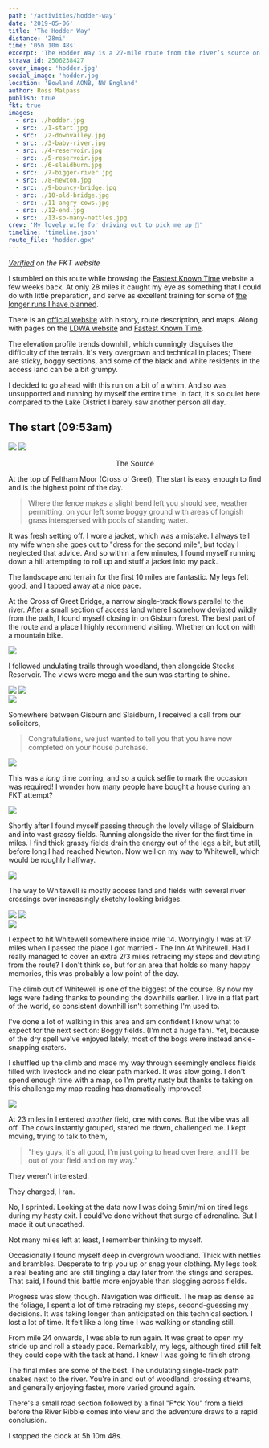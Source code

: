 ```yaml
---
path: '/activities/hodder-way'
date: '2019-05-06'
title: 'The Hodder Way'
distance: '28mi'
time: '05h 10m 48s'
excerpt: 'The Hodder Way is a 27-mile route from the river’s source on Access Land near the Cross of Greet to Hodder Foot, where it joins the River Ribble. From the boggy ground near the head on moorland, it passes through the attractive villages of Slaidburn, Newton, Dunsop Bridge, Whitewell, Bashall Eaves and Great Mitton. '
strava_id: 2506238427
cover_image: 'hodder.jpg'
social_image: 'hodder.jpg'
location: 'Bowland AONB, NW England'
author: Ross Malpass
publish: true
fkt: true
images:
  - src: ./hodder.jpg
  - src: ./1-start.jpg
  - src: ./2-downvalley.jpg
  - src: ./3-baby-river.jpg
  - src: ./4-reservoir.jpg
  - src: ./5-reservoir.jpg
  - src: ./6-slaidburn.jpg
  - src: ./7-bigger-river.jpg
  - src: ./8-newton.jpg
  - src: ./9-bouncy-bridge.jpg
  - src: ./10-old-bridge.jpg
  - src: ./11-angry-cows.jpg
  - src: ./12-end.jpg
  - src: ./13-so-many-nettles.jpg
crew: 'My lovely wife for driving out to pick me up 🥰'
timeline: 'timeline.json'
route_file: 'hodder.gpx'
---
```


*[Verified](https://fastestknowntime.com/route/hodder-way-uk) on the FKT website*

I stumbled on this route while browsing the [Fastest Known Time](https://fastestknowntime.com) website a few weeks back. At only 28 miles it caught my eye as something that I could do with little preparation, and serve as excellent training for some of [the longer runs I have planned](/#schedule).

There is an [official website](http://hodderway.co.uk) with history, route description, and maps. Along with pages on the [LDWA website](https://www.ldwa.org.uk/ldp/members/show_path.php?path_name=Hodder+Way) and [Fastest Known Time](https://fastestknowntime.com).

The elevation profile trends downhill, which cunningly disguises the difficulty of the terrain. It's very overgrown and technical in places; There are sticky, boggy sections, and some of the black and white residents in the access land can be a bit grumpy.

I decided to go ahead with this run on a bit of a whim. And so was unsupported and running by myself the entire time. In fact, it's so quiet here compared to the Lake District I barely saw another person all day.

## The start (09:53am)

<div class='photo-cluster'>
<div class='flex'>
<image-zoom><img src='1-start.jpg'/></image-zoom>
<image-zoom><img src='2-downvalley.jpg'/></image-zoom>
</div>
<p style='text-align: center'>
<marker-link lat='54.04020160115954' lng='-2.490204776669657' label='A' zoom='15'>The Source</marker-link>
</p>
</div>

At the top of Feltham Moor (Cross o' Greet), The start is easy enough to find and is the highest point of the day.

> Where the fence makes a slight bend left you should see, weather permitting, on your left some boggy ground with areas of longish grass interspersed with pools of standing water.

It was fresh setting off. I wore a jacket, which was a mistake. I always tell my wife when she goes out to "dress for the second mile", but today I neglected that advice. And so within a few minutes, I found myself running down a hill attempting to roll up and stuff a jacket into my pack.

The landscape and terrain for the first 10 miles are fantastic. My legs felt good, and I tapped away at a nice pace.

At the Cross of Greet Bridge, a narrow single-track flows parallel to the river. After a small section of access land where I somehow deviated wildly from the path, I found myself closing in on Gisburn forest. The best part of the route and a place I highly recommend visiting. Whether on foot on with a mountain bike.

<image-zoom><img src='into-gisburn.jpg'/></image-zoom>

I followed undulating trails through woodland, then alongside Stocks Reservoir. The views were mega and the sun was starting to shine.

<div class='photo-cluster'>
<div class='flex'>
<image-zoom><img src='gisburn-path.jpg'/></image-zoom>
<image-zoom><img src='5-reservoir.jpg'/></image-zoom>
</div>
<div class='flex'>
<image-zoom><img src='4-reservoir.jpg'/></image-zoom>
</div>
</div>

Somewhere between Gisburn and Slaidburn, I received a call from our solicitors,

> Congratulations, we just wanted to tell you that you have now completed on your house purchase.

<image-zoom><img src='completion.jpg'/></image-zoom>

This was a *long* time coming, and so a quick selfie to mark the occasion was required! I wonder how many people have bought a house during an FKT attempt?

<image-zoom><img src='7-bigger-river.jpg'/></image-zoom>

Shortly after I found myself passing through the lovely village of Slaidburn and into vast grassy fields. Running alongside the river for the first time in miles. I find thick grassy fields drain the energy out of the legs a bit, but still, before long I had reached Newton. Now well on my way to Whitewell, which would be roughly halfway.

<image-zoom><img src='8-newton.jpg'/></image-zoom>

The way to Whitewell is mostly access land and fields with several river crossings over increasingly sketchy looking bridges.

<div class='photo-cluster'>
<div class='flex'>
<image-zoom><img src='newton-bridge.jpg'/></image-zoom>
<image-zoom><img src='9-bouncy-bridge.jpg'/></image-zoom>
</div>
<div class='flex'>
<image-zoom><img src='10-old-bridge.jpg'/></image-zoom>
</div>
</div>

I expect to hit Whitewell somewhere inside mile 14. Worryingly I was at 17 miles when I passed the place I got married - The Inn At Whitewell. Had I really managed to cover an extra 2/3 miles retracing my steps and deviating from the route? I don't think so, but for an area that holds so many happy memories, this was probably a low point of the day.

The climb out of Whitewell is one of the biggest of the course. By now my legs were fading thanks to pounding the downhills earlier. I live in a flat part of the world, so consistent downhill isn't something I'm used to.

I've done a lot of walking in this area and am confident I know what to expect for the next section: Boggy fields. (I'm not a huge fan). Yet, because of the dry spell we've enjoyed lately, most of the bogs were instead ankle-snapping craters.

I shuffled up the climb and made my way through seemingly endless fields filled with livestock and no clear path marked. It was slow going. I don't spend enough time with a map, so I'm pretty rusty but thanks to taking on this challenge my map reading has dramatically improved!

<image-zoom><img src='fkt-angry-cows.jpg'/></image-zoom>

At 23 miles in I entered *another* field, one with cows. But the vibe was all off. The cows instantly grouped, stared me down, challenged me. I kept moving, trying to talk to them,

> "hey guys, it's all good, I'm just going to head over here, and I'll be out of your field and on my way."

They weren't interested.

They charged, I ran.

No, I sprinted. Looking at the data now I was doing 5min/mi on tired legs during my hasty exit. I could've done without that surge of adrenaline. But I made it out unscathed.

Not many miles left at least, I remember thinking to myself.

Occasionally I found myself deep in overgrown woodland. Thick with nettles and brambles. Desperate to trip you up or snag your clothing. My legs took a real beating and are still tingling a day later from the stings and scrapes. That said, I found this battle more enjoyable than slogging across fields.

Progress was slow, though. Navigation was difficult. The map as dense as the foliage, I spent a lot of time retracing my steps, second-guessing my decisions. It was taking longer than anticipated on this technical section. I lost a lot of time. It felt like a long time I was walking or standing still.

From mile 24 onwards, I was able to run again. It was great to open my stride up and roll a steady pace. Remarkably, my legs, although tired still felt they could cope with the task at hand. I knew I was going to finish strong.

The final miles are some of the best. The undulating single-track path snakes next to the river. You're in and out of woodland, crossing streams, and generally enjoying faster, more varied ground again.

There's a small road section followed by a final "F*ck You" from a field before the River Ribble comes into view and the adventure draws to a rapid conclusion.

I stopped the clock at 5h 10m 48s.
